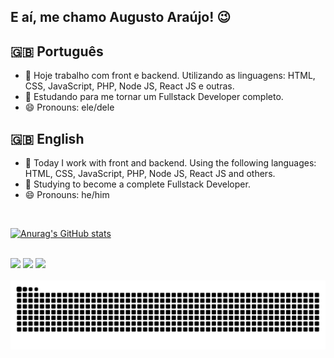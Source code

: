 ## E aí, me chamo Augusto Araújo! 😉

## 🇬🇧 Português

- 🔭 Hoje trabalho com front e backend. Utilizando as linguagens: HTML, CSS, JavaScript, PHP, Node JS, React JS e outras.
- 🌱 Estudando para me tornar um Fullstack Developer completo.
- 😄 Pronouns: ele/dele

## 🇬🇧 English


- 🔭 Today I work with front and backend. Using the following languages: HTML, CSS, JavaScript, PHP, Node JS, React JS and others.
- 🌱 Studying to become a complete Fullstack Developer.
- 😄 Pronouns: he/him
  
</br>
<div>
  <a href = "[https:](https://github.com/gutovinhal)">
  
   [![Anurag's GitHub stats](https://github-readme-stats.vercel.app/api?username=gutovinhal&show_icons=true&theme=dark)](https://github.com/gutovinhal/github-readme-stats)
</div>
</br>

<div> 
  <a href="https://instagram.com/_augustovinhal" target="_blank"><img src="https://img.shields.io/badge/-Instagram-%23E4405F?style=for-the-badge&logo=instagram&logoColor=white" target="_blank"></a>
  <a href = "mailto:augustovinhal@gmail.com"><img src="https://img.shields.io/badge/-Gmail-%23333?style=for-the-badge&logo=gmail&logoColor=white" target="_blank"></a>
  <a href="https://www.linkedin.com/in/augusto-vinhal-araujo" target="_blank"><img src="https://img.shields.io/badge/-LinkedIn-%230077B5?style=for-the-badge&logo=linkedin&logoColor=white" target="_blank"></a> 
  
</div>

</br>

<picture>
  <source media="(prefers-color-scheme: dark)" srcset="https://raw.githubusercontent.com/gutovinhal/gutovinhal/output/github-contribution-grid-snake-dark.svg">
  <source media="(prefers-color-scheme: light)" srcset="https://raw.githubusercontent.com/gutovinhal/gutovinhal/output/github-contribution-grid-snake.svg">
  <img alt="github contribution grid snake animation" src="https://raw.githubusercontent.com/gutovinhal/gutovinhal/output/github-contribution-grid-snake.svg">
</picture>
